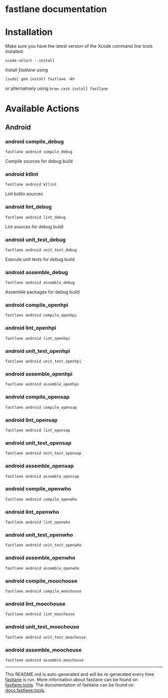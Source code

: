 fastlane documentation
================
# Installation

Make sure you have the latest version of the Xcode command line tools installed:

```
xcode-select --install
```

Install _fastlane_ using
```
[sudo] gem install fastlane -NV
```
or alternatively using `brew cask install fastlane`

# Available Actions
## Android
### android compile_debug
```
fastlane android compile_debug
```
Compile sources for debug build
### android ktlint
```
fastlane android ktlint
```
Lint kotlin sources
### android lint_debug
```
fastlane android lint_debug
```
Lint sources for debug build
### android unit_test_debug
```
fastlane android unit_test_debug
```
Execute unit tests for debug build
### android assemble_debug
```
fastlane android assemble_debug
```
Assemble packages for debug build
### android compile_openhpi
```
fastlane android compile_openhpi
```

### android lint_openhpi
```
fastlane android lint_openhpi
```

### android unit_test_openhpi
```
fastlane android unit_test_openhpi
```

### android assemble_openhpi
```
fastlane android assemble_openhpi
```

### android compile_opensap
```
fastlane android compile_opensap
```

### android lint_opensap
```
fastlane android lint_opensap
```

### android unit_test_opensap
```
fastlane android unit_test_opensap
```

### android assemble_opensap
```
fastlane android assemble_opensap
```

### android compile_openwho
```
fastlane android compile_openwho
```

### android lint_openwho
```
fastlane android lint_openwho
```

### android unit_test_openwho
```
fastlane android unit_test_openwho
```

### android assemble_openwho
```
fastlane android assemble_openwho
```

### android compile_moochouse
```
fastlane android compile_moochouse
```

### android lint_moochouse
```
fastlane android lint_moochouse
```

### android unit_test_moochouse
```
fastlane android unit_test_moochouse
```

### android assemble_moochouse
```
fastlane android assemble_moochouse
```


----

This README.md is auto-generated and will be re-generated every time [fastlane](https://fastlane.tools) is run.
More information about fastlane can be found on [fastlane.tools](https://fastlane.tools).
The documentation of fastlane can be found on [docs.fastlane.tools](https://docs.fastlane.tools).
